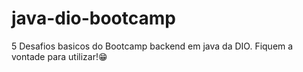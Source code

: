 # java-dio-bootcamp
5 Desafios basicos do Bootcamp backend em java da DIO.
Fiquem a vontade para utilizar!😁

